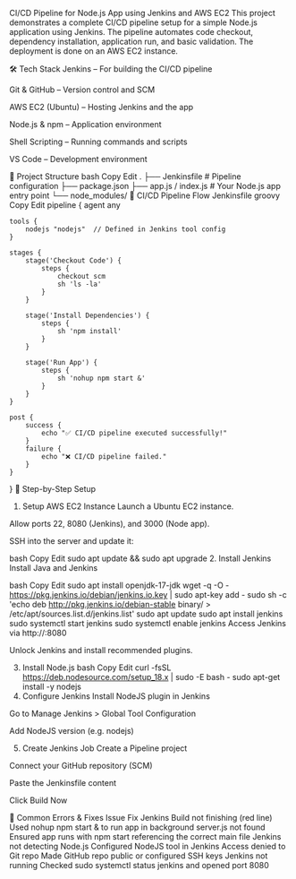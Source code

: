 CI/CD Pipeline for Node.js App using Jenkins and AWS EC2
This project demonstrates a complete CI/CD pipeline setup for a simple Node.js application using Jenkins. The pipeline automates code checkout, dependency installation, application run, and basic validation. The deployment is done on an AWS EC2 instance.

🛠️ Tech Stack
Jenkins – For building the CI/CD pipeline

Git & GitHub – Version control and SCM

AWS EC2 (Ubuntu) – Hosting Jenkins and the app

Node.js & npm – Application environment

Shell Scripting – Running commands and scripts

VS Code – Development environment

📂 Project Structure
bash
Copy
Edit
.
├── Jenkinsfile           # Pipeline configuration
├── package.json
├── app.js / index.js     # Your Node.js app entry point
└── node_modules/
🚀 CI/CD Pipeline Flow
Jenkinsfile
groovy
Copy
Edit
pipeline {
    agent any

    tools {
        nodejs "nodejs"  // Defined in Jenkins tool config
    }

    stages {
        stage('Checkout Code') {
            steps {
                checkout scm
                sh 'ls -la'
            }
        }

        stage('Install Dependencies') {
            steps {
                sh 'npm install'
            }
        }

        stage('Run App') {
            steps {
                sh 'nohup npm start &'
            }
        }
    }

    post {
        success {
            echo "✅ CI/CD pipeline executed successfully!"
        }
        failure {
            echo "❌ CI/CD pipeline failed."
        }
    }
}
🧱 Step-by-Step Setup
1. Setup AWS EC2 Instance
Launch a Ubuntu EC2 instance.

Allow ports 22, 8080 (Jenkins), and 3000 (Node app).

SSH into the server and update it:

bash
Copy
Edit
sudo apt update && sudo apt upgrade
2. Install Jenkins
Install Java and Jenkins

bash
Copy
Edit
sudo apt install openjdk-17-jdk
wget -q -O - https://pkg.jenkins.io/debian/jenkins.io.key | sudo apt-key add -
sudo sh -c 'echo deb http://pkg.jenkins.io/debian-stable binary/ > /etc/apt/sources.list.d/jenkins.list'
sudo apt update
sudo apt install jenkins
sudo systemctl start jenkins
sudo systemctl enable jenkins
Access Jenkins via http://<your-ec2-public-ip>:8080

Unlock Jenkins and install recommended plugins.

3. Install Node.js
bash
Copy
Edit
curl -fsSL https://deb.nodesource.com/setup_18.x | sudo -E bash -
sudo apt-get install -y nodejs
4. Configure Jenkins
Install NodeJS plugin in Jenkins

Go to Manage Jenkins > Global Tool Configuration

Add NodeJS version (e.g. nodejs)

5. Create Jenkins Job
Create a Pipeline project

Connect your GitHub repository (SCM)

Paste the Jenkinsfile content

Click Build Now

🧪 Common Errors & Fixes
Issue	Fix
Jenkins Build not finishing (red line)	Used nohup npm start & to run app in background
server.js not found	Ensured app runs with npm start referencing the correct main file
Jenkins not detecting Node.js	Configured NodeJS tool in Jenkins
Access denied to Git repo	Made GitHub repo public or configured SSH keys
Jenkins not running	Checked sudo systemctl status jenkins and opened port 8080